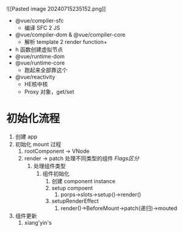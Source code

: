 ![[Pasted image 20240715235152.png]]
- @vue/compiler-sfc
	- 编译 SFC 2 JS
- @vue/compiler-dom & @vue/compiler-core 
	- 解析 template 2 render function+
- h 函数创建虚拟节点
- @vue/runtime-dom 
- @vue/runtime-core
	- 跑起来全部靠这个
- @vue/reactivity
	- HE核中核
	- Proxy 对象，get/set
# 初始化流程
1. 创建 app
2. 初始化 mount 过程
	1. rootComponent -> VNode
	2. render -> patch 处理不同类型的组件 *$Flags$区分*
		1. 处理组件类型
			1. 组件初始化
				1. 创建 component instance
				2. setup compoent
					1. porps->slots->setup()->render()
				3. setupRenderEffect
					1. render()->BeforeMount->patch(递归)->mouted
3. 组件更新
	1. xiang'yin's